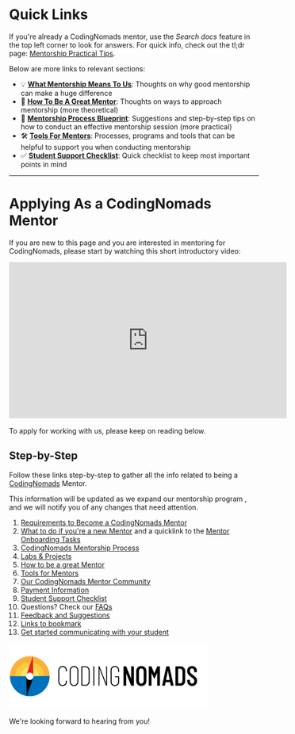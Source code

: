 # Quick Links

If you're already a CodingNomads mentor, use the _Search docs_ feature in the top left corner to look for answers. For quick info, check out the tl;dr page: [Mentorship Practical Tips](14_tips.md).

Below are more links to relevant sections:

- 💡 **[What Mentorship Means To Us](01_requirements.md#what-does-mentorship-mean-to-us)**: Thoughts on why good mentorship can make a huge difference
- 🤗 **[How To Be A Great Mentor](04_how_to_mentor.md)**: Thoughts on ways to approach mentorship (more theoretical)
- 📝 **[Mentorship Process Blueprint](03_mentorship_process.md)**: Suggestions and step-by-step tips on how to conduct an effective mentorship session (more practical)
- 🛠 **[Tools For Mentors](05_tools.md)**: Processes, programs and tools that can be helpful to support you when conducting mentorship
- ✅ **[Student Support Checklist](08_checklist.md)**: Quick checklist to keep most important points in mind

---

# Applying As a CodingNomads Mentor

If you are new to this page and you are interested in mentoring for CodingNomads, please start by watching this short introductory video:

<iframe width="560" height="315" src="https://www.youtube.com/embed/ok4Zti5tfHs" frameborder="0" allow="accelerometer; autoplay; encrypted-media; gyroscope; picture-in-picture" allowfullscreen></iframe>

To apply for working with us, please keep on reading below.

## Step-by-Step

Follow these links step-by-step to gather all the info related to being a [CodingNomads](http://codingnomads.co/) Mentor.

This information will be updated as we expand our mentorship program , and we will notify you of any changes that need attention.

1. [Requirements to Become a CodingNomads Mentor](01_requirements.md)
2. [What to do if you're a new Mentor](02_new_mentors.md) and a quicklink to the <a href="https://docs.google.com/forms/d/e/1FAIpQLSf-Ok5OAqM749xVfpe_Wt1U2h6PPhWowlITSW2K5_koMjPQBA/viewform" target="_blank">Mentor Onboarding Tasks</a>
3. [CodingNomads Mentorship Process](03_mentorship_process.md)
4. [Labs & Projects](04_code_labs.md)
5. [How to be a great Mentor](04_how_to_mentor.md)
6. [Tools for Mentors](05_tools.md)
7. [Our CodingNomads Mentor Community](06_community.md)
8. [Payment Information](07_payment.md)
9. [Student Support Checklist](08_checklist.md)
10. Questions? Check our [FAQs](09_faq.md)
11. [Feedback and Suggestions](10_feedback.md)
12. [Links to bookmark](11_bookmarks.md)
13. [Get started communicating with your student](12_templates.md)

[![CodingNomads Logo](images/cn_logo.png "We are the CodingNomads")](http://codingnomads.co/)

We're looking forward to hearing from you!
